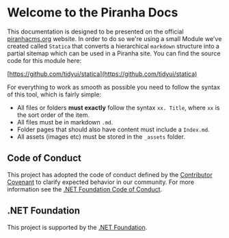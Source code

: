 # Welcome to the Piranha Docs

This documentation is designed to be presented on the official [piranhacms.org](http://piranhacms.org) website. In order to do so we're using a small Module we've created called `Statica` that converts a hierarchical `markdown` structure into a partial sitemap which can be used in a Piranha site. You can find the source code for this module here:

[https://github.com/tidyui/statica](https://github.com/tidyui/statica)

For everything to work as smooth as possible you need to follow the syntax of this tool, which is fairly simple:

* All files or folders **must exactly** follow the syntax `xx. Title`, where `xx` is the sort order of the item.
* All files must be in markdown `.md`.
* Folder pages that should also have content must include a `Index.md`.
* All assets (images etc) must be stored in the `_assets` folder.

## Code of Conduct

This project has adopted the code of conduct defined by the [Contributor Covenant](http://contributor-covenant.org/) to clarify expected behavior in our community.
For more information see the [.NET Foundation Code of Conduct](http://www.dotnetfoundation.org/code-of-conduct).

## .NET Foundation

This project is supported by the [.NET Foundation](http://www.dotnetfoundation.org).